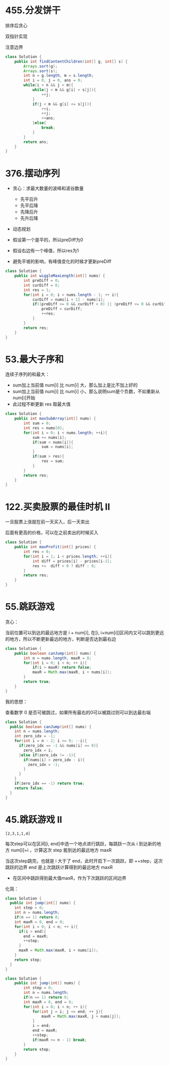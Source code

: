 # 455.分发饼干

排序后贪心

双指针实现

注意边界

```java
class Solution {
    public int findContentChildren(int[] g, int[] s) {
        Arrays.sort(g);
        Arrays.sort(s);
        int n = g.length, m = s.length;
        int i = 0, j = 0, ans = 0;
        while(i < n && j < m){
            while(j < m && g[i] > s[j]){
                ++j;
            }
            if(j < m && g[i] <= s[j]){
                ++i;
                ++j;
                ++ans;
            }else{
                break;
            }
        }
        return ans;
    }
}
```

# 376.摆动序列

- 贪心：求最大数量的波峰和波谷数量
  - 先平后升
  - 先平后降
  - 先降后升
  - 先升后降
- 动态规划

- 假设第一个是平的，所以preDiff为0
- 假设右边有一个峰值，所以res为1
- 避免平坡的影响，有峰值变化的时候才更新preDiff
```java
class Solution {
    public int wiggleMaxLength(int[] nums) {
        int preDiff = 0;
        int curDiff = 0;
        int res = 1;
        for(int i = 0; i < nums.length - 1; ++ i){
            curDiff = nums[i + 1] - nums[i];
            if((preDiff >= 0 && curDiff < 0) || (preDiff <= 0 && curDiff > 0)){
                preDiff = curDiff;
                ++res;
            }
        }
        return res;
    }
}
```


# 53.最大子序和

连续子序列的和最大：
- sum加上当前值 num[i] 比 num[i] 大，那么加上是比不加上好的
- sum加上当前值 num[i] 比 num[i] 小，那么说明sum是个负数，不如重新从num[i]开始
- 此过程不断更新 res 取最大值

```java
class Solution {
    public int maxSubArray(int[] nums) {
        int sum = 0;
        int res = nums[0];
        for(int i = 0; i < nums.length; ++i){
            sum += nums[i];
            if(sum < nums[i]){
                sum = nums[i];
            }
            if(sum > res){
                res = sum;
            }
        }
        return res;
    }
}
```
# 122.买卖股票的最佳时机 II

一旦股票上涨就在前一天买入，后一天卖出

后面有更高的价格，可以在之前卖出的时候买入

```java
class Solution {
    public int maxProfit(int[] prices) {
        int res = 0;
        for(int i = 1; i < prices.length; ++i){
            int diff = prices[i] - prices[i-1];
            res +=  diff > 0 ? diff : 0; 
        }
        return res;
    }
}
```

# 55.跳跃游戏

贪心：

当前位置可以到达的最远地方是 i + num[i], 在[i, i+num[i]]区间内又可以跳到更远的地方，所以不断更新最远的地方，判断是否达到最右边

```java
class Solution {
    public boolean canJump(int[] nums) {
        int n = nums.length, maxR = 0;
        for(int i = 0; i < n; ++ i){
            if(i > maxR) return false;
            maxR = Math.max(maxR, i + nums[i]);
        }
        return true;
    }
}
```


我的思想：

查看数字 0 是否可被跳过，如果所有最右的0可以被跳过则可以到达最右端

```java
class Solution {
  public boolean canJump(int[] nums) {
    int n = nums.length;
    int zero_idx = -1;
    for(int i = n - 2; i >= 0; --i){
      if(zero_idx == -1 && nums[i] == 0){
        zero_idx = i;
      }else if(zero_idx != -1){
        if(nums[i] > zero_idx - i){
          zero_idx = -1;
        }
      }
    }
    if(zero_idx == -1) return true;
    return false;
  }
}
```

# 45.跳跃游戏 II

```
[2,3,1,1,4]
```

每次step可以在区间[i, end]中选一个地点进行跳跃，每跳跃一次从 i 到达新的地方 num[i]+i ，计算这次 step 能到达的最远地方 maxR

当这次step跳完，也就是 i 大于了 end，此时开启下一次跳跃，即 ++step，这次跳跃的边界 end 是上次跳跃计算得到的最远地方 maxR

- 在区间中跳跃得到最大值maxR，作为下次跳跃的区间边界

化简：
```java
class Solution {
  public int jump(int[] nums) {
    int step = 0;
    int n = nums.length;
    if(n == 1) return 0;
    int maxR = 0, end = 0;
    for(int i = 0; i < n; ++ i){
      if(i > end){
        end = maxR;
        ++step;
      }
      maxR = Math.max(maxR, i + nums[i]);
    }
    return step;
  }
}
```

```java
class Solution {
    public int jump(int[] nums) {
        int step = 0;
        int n = nums.length;
        if(n == 1) return 0;
        int maxR = 0, end = 0;
        for(int i = 0; i < n; ++ i){
            for(int j = i; j <= end; ++ j){
                maxR = Math.max(maxR, j + nums[j]);
            }
            i = end;
            end = maxR;
            ++step;
            if(maxR >= n - 1) break;
        }
        return step;
    }
}
```